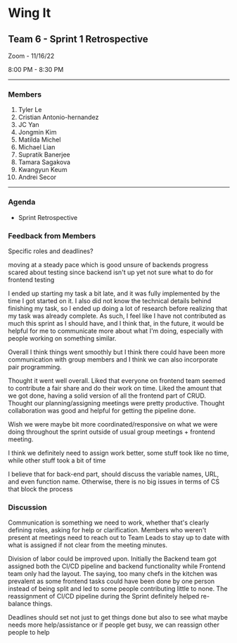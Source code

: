 # Wing It

## Team 6 - Sprint 1 Retrospective

Zoom - 11/16/22

8:00 PM - 8:30 PM

<hr>

### Members

1. Tyler Le
2. Cristian Antonio-hernandez
3. JC Yan
4. Jongmin Kim
5. Matilda Michel 
6. Michael Lian
7. Supratik Banerjee 
8. Tamara Sagakova
9. Kwangyun Keum 
10. Andrei Secor


<hr>

### Agenda 
- Sprint Retrospective

### Feedback from Members

Specific roles and deadlines?

moving at a steady pace which is good
unsure of backends progress
scared about testing since backend isn't up yet
not sure what to do for frontend testing

I ended up starting my task a bit late, and it was fully implemented by 
the time I got started on it. I also did not know the technical details 
behind finishing my task, so I ended up doing a lot of research before 
realizing that my task was already complete. As such, I feel like I have 
not contributed as much this sprint as I should have, and I think that, 
in the future, it would be helpful for me to communicate more about 
what I'm doing, especially with people working on something similar.

Overall I think things went smoothly but I think there could have 
been more communication with group members and I think we can also 
incorporate pair programming.

Thought it went well overall. Liked that everyone on frontend team seemed 
to contribute a fair share and do their work on time. Liked the amount that 
we got done, having a solid version of all the frontend part of CRUD. Thought 
our planning/assigning meetings were pretty productive. Thought collaboration 
was good and helpful for getting the pipeline done.

Wish we were maybe bit more coordinated/responsive on what we were doing 
throughout the sprint outside of usual group meetings + frontend meeting.

I think we definitely need to assign work better, 
some stuff took like no time, while other stuff took a bit of time

I believe that for back-end part, should discuss the variable names, URL, 
and even function name. Otherwise, there is no big issues in terms of 
CS that block the process

### Discussion

Communication is something we need to work, whether that's clearly defining 
roles, asking for help or clarification. Members who weren't present at 
meetings need to reach out to Team Leads to stay up to date with what is 
assigned if not clear from the meeting minutes.

Division of labor could be improved upon. Initially the Backend team got 
assigned both the CI/CD pipeline and backend functionality while Frontend
team only had the layout. The saying, too many chefs in the kitchen was
prevalent as some frontend tasks could have been done by one person instead
of being split and led to some people contributing little to none. The
reassignment of CI/CD pipeline during the Sprint definitely helped 
re-balance things.

Deadlines should set not just to get things done but also to see what
maybe needs more help/assistance or if people get busy, we can reassign
other people to help